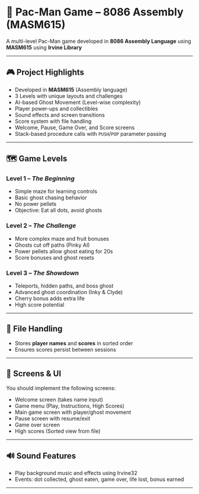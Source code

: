 # 👾 Pac-Man Game – 8086 Assembly (MASM615)

A multi-level Pac-Man game developed in **8086 Assembly Language** using **MASM615** using **Irvine Library**

---

## 🎮 Project Highlights

- Developed in **MASM615** (Assembly language)
- 3 Levels with unique layouts and challenges
- AI-based Ghost Movement (Level-wise complexity)
- Player power-ups and collectibles
- Sound effects and screen transitions
- Score system with file handling
- Welcome, Pause, Game Over, and Score screens
- Stack-based procedure calls with `PUSH`/`POP` parameter passing

---

## 🗺️ Game Levels

### Level 1 – *The Beginning*
- Simple maze for learning controls
- Basic ghost chasing behavior
- No power pellets
- Objective: Eat all dots, avoid ghosts

### Level 2 – *The Challenge*
- More complex maze and fruit bonuses
- Ghosts cut off paths (Pinky AI)
- Power pellets allow ghost eating for 20s
- Score bonuses and ghost resets

### Level 3 – *The Showdown*
- Teleports, hidden paths, and boss ghost
- Advanced ghost coordination (Inky & Clyde)
- Cherry bonus adds extra life
- High score potential

---

## 💾 File Handling

- Stores **player names** and **scores** in sorted order
- Ensures scores persist between sessions

---

## 🎨 Screens & UI

You should implement the following screens:
- Welcome screen (takes name input)
- Game menu (Play, Instructions, High Scores)
- Main game screen with player/ghost movement
- Pause screen with resume/exit
- Game over screen
- High scores (Sorted view from file)

---

## 🔊 Sound Features

- Play background music and effects using Irvine32
- Events: dot collected, ghost eaten, game over, life lost, bonus earned

---




